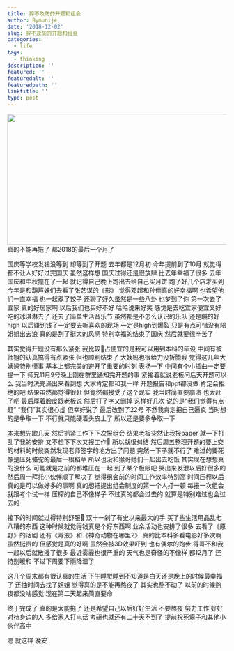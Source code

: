 ```yaml
---
title: 猝不及防的开题和组会
author: Bymunije
date: '2018-12-02'
slug: 猝不及防的开题和组会
categories:
  - life
tags:
  - thinking
description: ''
featured: ''
featuredalt: ''
featuredpath: ''
linktitle: ''
type: post
---
```

<img src="/blog/2018-12-02-猝不及防的开题和组会_files/1104715.jpg" alt="" width="700px" height="300px"/>
真的不能再拖了 都2018的最后一个月了

国庆等学校发钱没等到  却等到了开题 去年都是12月初 今年提前到了10月 就觉得都不让人好好过完国庆 虽然这样想 国庆过得还是很放肆 比去年幸福了很多 去年国庆和中秋撞在了一起 就记得自己晚上跑出去给自己买月饼 跑了好几个店才买到 今年是和葫芦娃们去看了张艺谋的《影》 觉得邓超和孙俪真的好幸福啊 也希望他们一直幸福 也一起煮了饺子  还聊了好久虽然是一些八卦  也梦到了你 第一次去了宜家 真的好居家啊 以后我们也买好不好  哈哈说来好笑  感觉是去吃宜家便宜又好吃的冰淇淋去了 还去了简单生活音乐节 虽然都是不怎么认识的乐队 还是蹦的好high 以后赚到钱了一定要去听喜欢的现场 一定是high到爆裂 只是有点可惜没有陪姐姐出去浪 真的是刮了挺大的风啊 特别幸福的结束了国庆 然后就要很辛苦了

其实觉得开题没有那么紧张 我比较占便宜的是我可以用到本科的毕设 中间有被师姐的认真搞得有点紧张 但也顺利结束了 大姨妈也很给力没折腾我 觉得这几年大姨妈特别懂事 基本上都完美的避开了重要的时刻 表扬一下 中间有个小插曲一定要提一下  师兄11月9号晚上刚在群里通知完开题的事 紧接着就说老板问后天开题可以么  我当时洗完澡出来看到想 大家肯定都和我一样  开题报告和ppt都没做 肯定会拒绝的吧  结果虽然都觉得很赶 但竟然都接受了这个现实  我当时简直要崩溃 也太赶了吧 最后厚着脸皮跟老板说 然后打了字又删掉  这样好几次 说的是“我们觉得有点赶” “我们”其实很心虚  但幸好说了  最后改到了22号 不然我肯定把自己逼疯 当时想的是争取一下  不行就只能硬着头皮上了 所以还是要多争取一下  

本来想先歇几天  然后抓紧工作下下次报组会  结果老板突然让我报paper 就一下打乱了我的安排 又不想下下次又报工作  所以就很纠结 然后周五整理开题的要上交的材料的时候突然发现老师签字的地方出了问题 突然一下子就不行了 难过的要死 像是压死骆驼的最后一根稻草 所以也没和猴哥她们一起出去吃饭 其实现在想想真的没什么  可能就是之前的都堆压在一起  到了某个极限吧 哭出来发泄以后好很多的 然后周一拜托小伙伴顺了解决了 觉得组会前的时间工作效率特别高  时间压榨以后真的是可以做好多的事啊 真的想把提出组会制度的第一个人打一顿  每报一次组会就跟考个试一样 压榨的自己不像样子  不过真的都会过去的   就算是特别难过也会过去的

接下的时间就过得特别舒服 双十一剁了有史以来最大的手  买了些生活用品乱七八糟的东西 这种时候就觉得钱真是个好东西啊  业余活动也安排了很多 去看了《原野》的话剧  还有《毒液》和《神奇动物在哪里2》 真的比本科多看电影好多次啊  虽然挺贵的  但感觉是真的好啊 虽然会被3D效果吓到  也有偶尔的跑步 得哥不和我一起以后就散漫了很多  最近雾霾也很严重的  天气也是奇怪的不像样 都12月了  还特别暖和  不过下周要下雨降温了

这几个周末都有很认真的生活   下午睡觉睡到不知道是白天还是晚上的时候最幸福了  还抽时间去找了姐姐  觉得真的是不能再熬夜了  其实也熬不动了  以前的时候熬夜都没啥感觉  现在第二天起来简直要命  

终于完成了  真的是太能拖了  还是希望自己以后好好生活  不要熬夜 努力工作  好好对待身边的人  多给家人打电话  考研也就还有二十天不到了  提前祝死瘪子和其他小伙伴高中

嗯   就这样 晚安